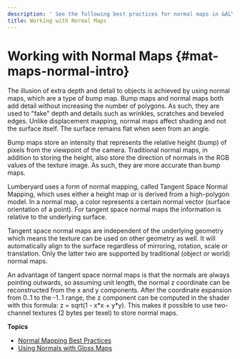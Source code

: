 ```yaml
---
description: ' See the following best practices for normal maps in &ALYlong;. '
title: Working with Normal Maps
---
```

# Working with Normal Maps {#mat-maps-normal-intro}

The illusion of extra depth and detail to objects is achieved by using normal maps, which are a type of bump map\. Bump maps and normal maps both add detail without increasing the number of polygons\. As such, they are used to "fake" depth and details such as wrinkles, scratches and beveled edges\. Unlike displacement mapping, normal maps affect shading and not the surface itself\. The surface remains flat when seen from an angle\. 

Bump maps store an intensity that represents the relative height \(bump\) of pixels from the viewpoint of the camera\. Traditional normal maps, in addition to storing the height, also store the direction of normals in the RGB values of the texture image\. As such, they are more accurate than bump maps\. 

Lumberyard uses a form of normal mapping, called Tangent Space Normal Mapping, which uses either a height map or is derived from a high\-polygon model\. In a normal map, a color represents a certain normal vector \(surface orientation of a point\)\. For tangent space normal maps the information is relative to the underlying surface\. 

Tangent space normal maps are independent of the underlying geometry which means the texture can be used on other geometry as well\. It will automatically align to the surface regardless of mirroring, rotation, scale or translation\. Only the latter two are supported by traditional \(object or world\) normal maps\. 

An advantage of tangent space normal maps is that the normals are always pointing outwards, so assuming unit length, the normal z coordinate can be reconstructed from the x and y components\. After the coordinate expansion from 0\.\.1 to the \-1\.\.1 range, the z component can be computed in the shader with this formula: z = sqrt\(1 \- x\*x \+ y\*y\)\. This makes it possible to use two\-channel textures \(2 bytes per texel\) to store normal maps\. 

**Topics**
+ [Normal Mapping Best Practices](/docs/userguide/materials/maps/normal-best-practices.md)
+ [Using Normals with Gloss Maps](/docs/userguide/materials/maps/normal-gloss.md)